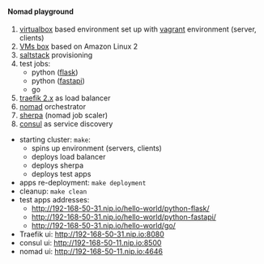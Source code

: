 #### Nomad playground

1. [virtualbox](https://www.virtualbox.org) based environment set up with [vagrant](https://www.vagrantup.com) environment (server, clients)
2. [VMs box](https://app.vagrantup.com/wasilak/boxes/amazon-linux-2) based on Amazon Linux 2
3. [saltstack](https://www.saltstack.com) provisioning
4. test jobs:
   * python ([flask](http://flask.palletsprojects.com/en/1.1.x/))
   * python ([fastapi](https://fastapi.tiangolo.com))
   * go
5. [traefik 2.x](https://docs.traefik.io) as load balancer
6. [nomad](https://www.nomadproject.io) orchestrator
7. [sherpa](https://github.com/jrasell/sherpa) (nomad job scaler)
8. [consul](https://www.consul.io) as service discovery

* starting cluster: `make`:
  * spins up environment (servers, clients)
  * deploys load balancer
  * deploys sherpa
  * deploys test apps
* apps re-deployment: `make deployment`
* cleanup: `make clean`
* test apps addresses:
  * <http://192-168-50-31.nip.io/hello-world/python-flask/>
  * <http://192-168-50-31.nip.io/hello-world/python-fastapi/>
  * <http://192-168-50-31.nip.io/hello-world/go/>
* Traefik ui: <http://192-168-50-31.nip.io:8080>
* consul ui: <http://192-168-50-11.nip.io:8500>
* nomad ui: <http://192-168-50-11.nip.io:4646>

